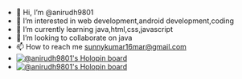 - 👋 Hi, I’m @anirudh9801
- 👀 I’m interested in web development,android development,coding
- 🌱 I’m currently learning java,html,css,javascript
- 💞️ I’m looking to collaborate on java
- 📫 How to reach me sunnykumar16mar@gmail.com
- [![@anirudh9801's Holopin board](https://holopin.io/api/user/board?user=anirudh9801)](https://holopin.io/@anirudh9801)
- [![@anirudh9801's Holopin board](https://holopin.io/api/user/board?user=anirudh9801)](https://holopin.io/@anirudh9801)
<!---
anirudh9801/anirudh9801 is a ✨ special ✨ repository because its `README.md` (this file) appears on your GitHub profile.
You can click the Preview link to take a look at your changes.
--->
